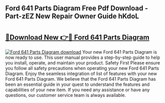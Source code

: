 ## Ford 641 Parts Diagram Free Pdf Download - Part-zEZ New Repair Owner Guide hKdoL

# <h2><a href="http://dfjdsb.blite.top/?on=Ford+641+Parts+Diagram">🔗Download New 👉🔴 Ford 641 Parts Diagram</a></h2>

[![Ford 641 Parts Diagram download](https://i.imgur.com/lujVjoI.png)](http://dfjdsb.blite.top/?on=Ford+641+Parts+Diagram)
Your new Ford 641 Parts Diagram is now ready to use. This user manual provides a step-by-step guide to help you install, operate, and maintain your product. Safety First Please ensure you follow all safety precautions when operating your new Ford 641 Parts Diagram. Enjoy the seamless integration of list of features with your new Ford 641 Parts Diagram. We believe that the Ford 641 Parts Diagram has been an essential guide in your quest to understand the features and capabilities of your new item. If you need any assistance or have any questions, our customer service team is always available.
